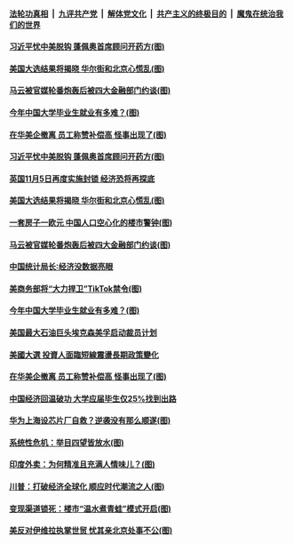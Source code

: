 

####  [法轮功真相](../../../../basic/blob/master/README.md?t=11032231) &nbsp;|&nbsp; [九评共产党](../../../../9ping.md/blob/master/README.md?t=11032231) &nbsp;|&nbsp; [解体党文化](../../../../jtdwh.md/blob/master/README.md?t=11032231)  &nbsp;|&nbsp; [共产主义的终极目的](../../../../gczydzjmd.md/blob/master/README.md?t=11032231) &nbsp;|&nbsp; [魔鬼在统治我们的世界](../../../../mgztzwmdsj.md/blob/master/README.md?t=11032231) 

#### [习近平忧中美脱钩 蓬佩奥首席顾问开药方(图)](../pages/p5/951338.md?t=11032231) 

#### [美国大选结果将揭晓 华尔街和北京心慌乱(图)](../pages/p5/951328.md?t=11032231) 

#### [马云被官媒轮番炮轰后被四大金融部门约谈(图)](../pages/p5/951245.md?t=11032231) 


#### [今年中国大学毕业生就业有多难？(图)](../pages/p5/951276.md?t=11032231) 

#### [在华美企撤离 员工称赞补偿高 怪事出现了(图)](../pages/p5/951228.md?t=11032231) 

#### [习近平忧中美脱钩 蓬佩奥首席顾问开药方(图)](../pages/p5/951338.md?t=11032231) 

#### [英国11月5日再度实施封锁 经济恐将再探底](../pages/p5/951330.md?t=11032231) 

#### [美国大选结果将揭晓 华尔街和北京心慌乱(图)](../pages/p5/951328.md?t=11032231) 

#### [一套房子一欧元 中国人口空心化的楼市警钟(图)](../pages/p5/951250.md?t=11032231) 

#### [马云被官媒轮番炮轰后被四大金融部门约谈(图)](../pages/p5/951245.md?t=11032231) 

#### [中国统计局长∶经济没数据亮眼](../pages/p5/951286.md?t=11032231) 


#### [美商务部将“大力捍卫”TikTok禁令(图)](../pages/p5/951279.md?t=11032231) 

#### [今年中国大学毕业生就业有多难？(图)](../pages/p5/951276.md?t=11032231) 

#### [美国最大石油巨头埃克森美孚启动裁员计划](../pages/p5/951243.md?t=11032231) 

#### [美國大選 投資人面臨短線震盪長期政策變化](../pages/p5/951233.md?t=11032231) 

#### [在华美企撤离 员工称赞补偿高 怪事出现了(图)](../pages/p5/951228.md?t=11032231) 

#### [中国经济回温破功 大学应届毕生仅25%找到出路](../pages/p5/951202.md?t=11032231) 

#### [华为上海设芯片厂自救？逆袭没有那么顺遂(图)](../pages/p5/951201.md?t=11032231) 


#### [系统性危机：举目四望皆放水(图)](../pages/p5/951154.md?t=11032231) 

#### [印度外卖：为何精准且充满人情味儿？(图)](../pages/p5/951159.md?t=11032231) 

#### [川普：打破经济全球化 顺应时代潮流之人(图)](../pages/p5/951153.md?t=11032231) 

#### [变现渠道锁死：楼市“温水煮青蛙”模式开启(图)](../pages/p5/951152.md?t=11032231) 

#### [美反对伊维拉执掌世贸 忧其亲北京处事不公(图)](../pages/p5/951132.md?t=11032231) 

